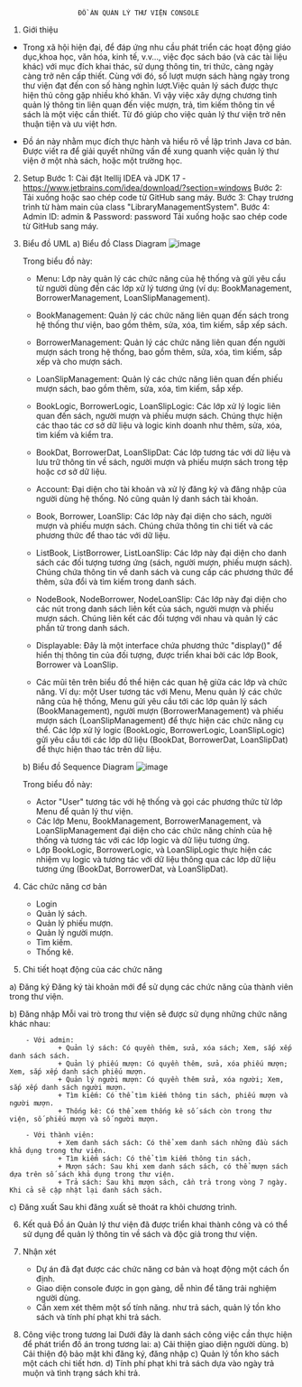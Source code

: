                      ĐỒ ÁN QUẢN LÝ THƯ VIỆN CONSOLE
1. Giới thiệu
   
  + Trong xã hội hiện đại, để đáp ứng nhu cầu phát triển các hoạt động giáo dục,khoa học, văn hóa, kinh tế, v.v…, việc đọc sách báo (và các tài liệu khác) với mục đích khai thác, sử dụng thông tin, tri thức, càng ngày càng trở nên cấp thiết. Cùng với đó, số lượt mượn sách hàng ngày trong thư viện đạt đến con số hàng nghìn lượt.Việc quản lý sách được thực hiện thủ công gặp nhiều khó khăn. Vì vậy việc xây dựng chương tình quản lý thông tin liên quan đến việc mượn, trả, tìm kiếm thông tin về sách là một việc cần thiết. Từ đó giúp cho việc quản lý thư viện trở nên thuận tiện và ưu việt hơn.
  
  + Đồ án này nhằm mục đích thực hành và hiểu rõ về lập trình Java cơ bản. Được viết ra để giải quyết những vấn đề xung quanh việc quản lý thư viện ở một nhà sách, hoặc một trường học.

2. Setup
   Bước 1: Cài đặt Itellij IDEA và JDK 17 - https://www.jetbrains.com/idea/download/?section=windows
   Bước 2: Tải xuống hoặc sao chép code từ GitHub sang máy.
   Bước 3: Chạy trương trình từ hàm main của class "LibraryManagementSystem".
   Bước 4: Admin ID: admin & Password: password
   Tải xuống hoặc sao chép code từ GitHub sang máy.

3. Biểu đồ UML
   a) Biểu đồ Class Diagram
   ![image](https://github.com/trducloc/LybraryManagementSystem/blob/master/UML.drawio.png)
   
   Trong biểu đồ này: 
    + Menu: Lớp này quản lý các chức năng của hệ thống và gửi yêu cầu từ người dùng đến các lớp xử lý tương ứng (ví dụ: BookManagement, BorrowerManagement, LoanSlipManagement).

    + BookManagement: Quản lý các chức năng liên quan đến sách trong hệ thống thư viện, bao gồm thêm, sửa, xóa, tìm kiếm, sắp xếp sách.

    + BorrowerManagement: Quản lý các chức năng liên quan đến người mượn sách trong hệ thống, bao gồm thêm, sửa, xóa, tìm kiếm, sắp xếp và cho mượn sách.

    + LoanSlipManagement: Quản lý các chức năng liên quan đến phiếu mượn sách, bao gồm thêm, sửa, xóa, tìm kiếm, sắp xếp.

    + BookLogic, BorrowerLogic, LoanSlipLogic: Các lớp xử lý logic liên quan đến sách, người mượn và phiếu mượn sách. Chúng thực hiện các thao tác cơ sở dữ liệu và logic kinh doanh như thêm, sửa, xóa, tìm kiếm     và kiểm tra.

    + BookDat, BorrowerDat, LoanSlipDat: Các lớp tương tác với dữ liệu và lưu trữ thông tin về sách, người mượn và phiếu mượn sách trong tệp hoặc cơ sở dữ liệu.

    + Account: Đại diện cho tài khoản và xử lý đăng ký và đăng nhập của người dùng hệ thống. Nó cũng quản lý danh sách tài khoản.

    + Book, Borrower, LoanSlip: Các lớp này đại diện cho sách, người mượn và phiếu mượn sách. Chúng chứa thông tin chi tiết và các phương thức để thao tác với dữ liệu.

    + ListBook, ListBorrower, ListLoanSlip: Các lớp này đại diện cho danh sách các đối tượng tương ứng (sách, người mượn, phiếu mượn sách). Chúng chứa thông tin về danh sách và cung cấp các phương thức để 
     thêm, sửa đổi và tìm kiếm trong danh sách.

    + NodeBook, NodeBorrower, NodeLoanSlip: Các lớp này đại diện cho các nút trong danh sách liên kết của sách, người mượn và phiếu mượn sách. Chúng liên kết các đối tượng với nhau và quản lý các phần tử trong 
    danh sách.

    + Displayable: Đây là một interface chứa phương thức "display()" để hiển thị thông tin của đối tượng, được triển khai bởi các lớp Book, Borrower và LoanSlip.

    + Các mũi tên trên biểu đồ thể hiện các quan hệ giữa các lớp và chức năng. Ví dụ: một User tương tác với Menu, Menu quản lý các chức năng của hệ thống, Menu gửi yêu cầu tới các lớp quản lý sách 
    (BookManagement), người mượn (BorrowerManagement) và phiếu mượn sách (LoanSlipManagement) để thực hiện các chức năng cụ thể. Các lớp xử lý logic (BookLogic, BorrowerLogic, LoanSlipLogic) gửi yêu cầu tới 
    các lớp dữ liệu (BookDat, BorrowerDat, LoanSlipDat) để thực hiện thao tác trên dữ liệu.

   b) Biểu đồ Sequence Diagram
   ![image](https://github.com/trducloc/LybraryManagementSystem/blob/master/UmlSequenceDiagram.drawio.png)

   Trong biểu đồ này:
      + Actor "User" tương tác với hệ thống và gọi các phương thức từ lớp Menu để quản lý thư viện.
      + Các lớp Menu, BookManagement, BorrowerManagement, và LoanSlipManagement đại diện cho các chức năng chính của hệ thống và tương tác với các lớp logic và dữ liệu tương ứng.
      + Lớp BookLogic, BorrowerLogic, và LoanSlipLogic thực hiện các nhiệm vụ logic và tương tác với dữ liệu thông qua các lớp dữ liệu tương ứng (BookDat, BorrowerDat, và LoanSlipDat).

4. Các chức năng cơ bản
   - Login
   - Quản lý sách.
   - Quản lý phiếu mượn.
   - Quản lý người mượn.
   - Tìm kiếm.
   - Thống kê.

55. Chi tiết hoạt động của các chức năng
    
   a) Đăng ký
        Đăng ký tài khoản mới để sử dụng các chức năng của thành viên trong thư viện.
   
   b) Đăng nhập
       Mỗi vai trò trong thư viện sẽ được sử dụng những chức năng khác nhau:
       
        - Với admin:
                + Quản lý sách: Có quyền thêm, sửa, xóa sách; Xem, sắp xếp danh sách sách.
                + Quản lý phiếu mượn: Có quyền thêm, sửa, xóa phiếu mượn; Xem, sắp xếp danh sách phiếu mượn.
                + Quản lý người mượn: Có quyền thêm sửa, xóa người; Xem, sắp xếp danh sách người mượn.
                + Tìm kiếm: Có thể tìm kiếm thông tin sách, phiếu mượn và người mượn.
                + Thống kê: Có thể xem thống kê số sách còn trong thư viện, số phiếu mượn và số người mượn.
   
        - Với thành viên:
                + Xem danh sách sách: Có thể xem danh sách những đầu sách khả dụng trong thư viện.
                + Tìm kiếm sách: Có thể tìm kiếm thông tin sách.
                + Mượn sách: Sau khi xem danh sách sách, có thể mượn sách dựa trên số sách khả dụng trong thư viện.
                + Trả sách: Sau khi mượn sách, cần trả trong vòng 7 ngày. Khi cả sẽ cập nhật lại danh sách sách.
   
   c) Đăng xuất
      Sau khi đăng xuất sẽ thoát ra khỏi chương trình.

6. Kết quả
   Đồ án Quản lý thư viện đã được triển khai thành công và có thể sử dụng để quản lý thông tin về sách và độc giả trong thư viện.

7. Nhận xét
   - Dự án đã đạt được các chức năng cơ bản và hoạt động một cách ổn định.
   - Giao diện console được in gọn gàng, dễ nhìn để tăng trải nghiệm người dùng.
   - Cần xem xét thêm một số tính năng. như trả sách, quản lý tồn kho sách và tính phí phạt khi trả sách.

8. Công việc trong tương lai
   Dưới đây là danh sách công việc cần thực hiện để phát triển đồ án trong tương lai:
       a) Cải thiện giao diện người dùng.
       b) Cải thiện độ bảo mật khi đăng ký, đăng nhập
       c) Quản lý tồn kho sách một cách chi tiết hơn.
       d) Tính phí phạt khi trả sách dựa vào ngày trả muộn và tình trạng sách khi trả.

   





   








   
